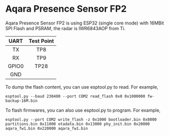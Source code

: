 # Aqara Presence Sensor FP2
Aqara Presence Sensor FP2 is using ESP32 (single core mode) with 16MBit SPI Flash and PSRAM, the radar is IWR6843AOP from Ti.



| UART | Test Point |
|:-----:|:-----:|
|   TX  |  TP8 |
|   RX  |  TP9 |
| GPIO0 | TP28 |
|  GND  |      |

To dump the flash content, you can use esptool.py to read. For example,
```
esptool.py --baud 230400 --port COM2 read_flash 0x0 0x1000000 fw-backup-16M.bin
```

To flash firmwares, you can also use esptool.py to program. For example,
```
esptool.py --port COM2 write_flash -z 0x1000 bootloader.bin 0x8000 partitions.bin 0x11000 otadata.bin 0x13000 phy_init.bin 0x20000 aqara_fw1.bin 0x220000 aqara_fw1.bin
```